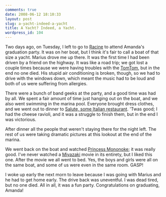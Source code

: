 ```yaml
---
comments: true
date: 2008-06-12 18:10:33
layout: post
slug: a-yacht-indeed-a-yacht
title: A Yacht? Indeed, a Yacht.
wordpress_id: 104
---
```





Two days ago, on Tuesday, I left to go to [Racine](http://en.wikipedia.org/wiki/Racine,_Wisconsin) to attend Amanda's graduation party. It was on her boat, but I think it's fair to call a boat of that size a yacht. Marius drove me up there. It was the first time I had been driven by a friend on the highway. It was like a road trip; we got lost a couple times because we were having troubles with the [TomTom](http://en.wikipedia.org/wiki/TomTom), but in the end no one died. His stupid air conditioning is broken, though, so we had to drive with the windows down, which meant the music had to be loud and both of us were suffering from allergies.




There were a bunch of band geeks at the party, and a good time was had by all. We spent a fair amount of time just hanging out on the boat, and we also went swimming in the marina pool. Everyone brought dress clothes, and we went out to dinner to [Salute, some Italian restaurant](http://www.saluterestaurant.us/). 'Twas good; I had the cheese ravioli, and it was a struggle to finish them, but in the end I was victorious.




After dinner all the people that weren't staying there for the night left. The rest of us were taking dramatic pictures at this lookout at the end of the marina.




We went back on the boat and watched [Princess Mononoke](http://en.wikipedia.org/wiki/Princess_Mononoke); it was really good. I've never watched a [Miyazaki](http://en.wikipedia.org/wiki/Hayao_Miyazaki) movie in its entirety, but I liked this one. After the movie we all went to bed. Yes, the boys and girls were all on the same boat, and some of us were even in the same room. GASP!




I woke up early the next morn to leave because I was going with Marius and he had to get home early. The drive back was uneventful. I was dead tired, but no one died. All in all, it was a fun party. Congratulations on graduating, Amanda!



